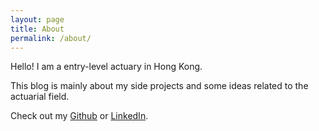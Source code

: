 ```yaml
---
layout: page
title: About
permalink: /about/
---
```


Hello! I am a entry-level actuary in Hong Kong.

This blog is mainly about my side projects and some ideas related to the actuarial field. 

Check out my
<a href="https://github.com/actuarialcat" target="_blank" onclick="tag_share_event('github_portfolio', '{{ page.title }}');">Github</a>
or
<a href="https://www.linkedin.com/in/jackson-leung-805828174/" target="_blank" onclick="tag_share_event('linkedin_portfolio', '{{ page.title }}');">LinkedIn</a>.